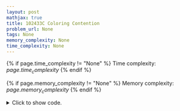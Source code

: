 ```yaml
---
layout: post
mathjax: true
title: 102433C Coloring Contention
problem_url: None
tags: None
memory_complexity: None
time_complexity: None
---
```




{% if page.time_complexity != "None" %}
Time complexity: ${{ page.time_complexity }}$
{% endif %}

{% if page.memory_complexity != "None" %}
Memory complexity: ${{ page.memory_complexity }}$
{% endif %}

<details>
<summary>
<p style="display:inline">Click to show code.</p>
</summary>
```cpp
{% raw %}
using namespace std;
using vi = vector<int>;
const int NMAX = 1e5 + 100;
int n, m, dist[NMAX];
bool vis[NMAX];
vi g[NMAX];
void bfs(int u)
{
    queue<int> q;
    vis[u] = true;
    q.push(u);
    while (!q.empty())
    {
        u = q.front();
        q.pop();
        for (int v : g[u])
        {
            if (not vis[v])
            {
                vis[v] = true;
                dist[v] = dist[u] + 1;
                q.push(v);
            }
        }
    }
}
int main(void)
{
    int n, m, u, v;
    cin >> n >> m;
    for (int i = 0; i < m; ++i)
    {
        cin >> u >> v;
        g[u].push_back(v);
        g[v].push_back(u);
    }
    bfs(1);
    cout << dist[n] - 1 << endl;
    return 0;
}

{% endraw %}
```
</details>

